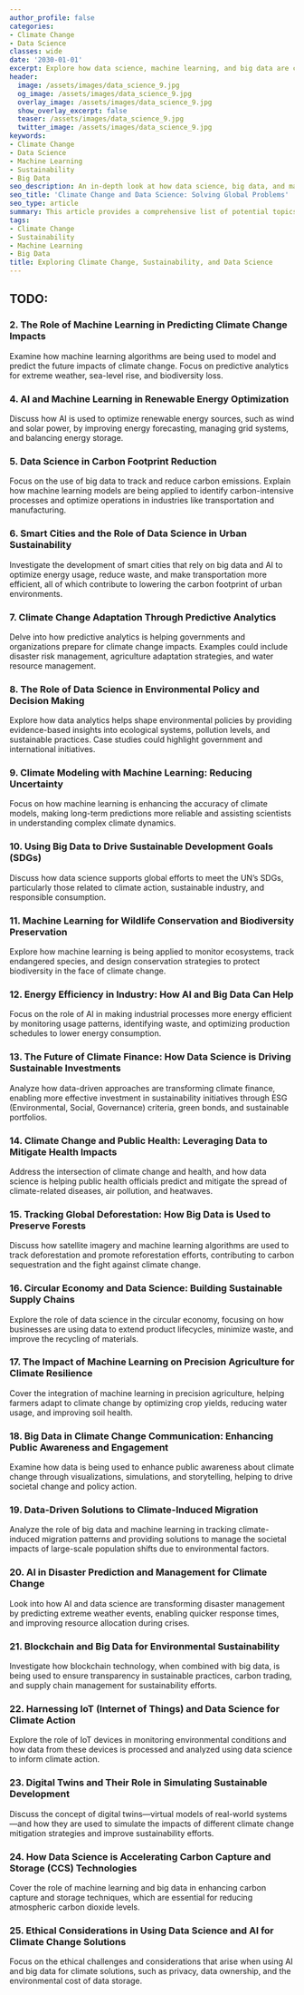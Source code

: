 ```yaml
---
author_profile: false
categories:
- Climate Change
- Data Science
classes: wide
date: '2030-01-01'
excerpt: Explore how data science, machine learning, and big data are critical tools in addressing climate change and promoting sustainability.
header:
  image: /assets/images/data_science_9.jpg
  og_image: /assets/images/data_science_9.jpg
  overlay_image: /assets/images/data_science_9.jpg
  show_overlay_excerpt: false
  teaser: /assets/images/data_science_9.jpg
  twitter_image: /assets/images/data_science_9.jpg
keywords:
- Climate Change
- Data Science
- Machine Learning
- Sustainability
- Big Data
seo_description: An in-depth look at how data science, big data, and machine learning can help solve climate change and sustainability challenges.
seo_title: 'Climate Change and Data Science: Solving Global Problems'
seo_type: article
summary: This article provides a comprehensive list of potential topics at the intersection of climate change, sustainability, and data science.
tags:
- Climate Change
- Sustainability
- Machine Learning
- Big Data
title: Exploring Climate Change, Sustainability, and Data Science
---
```


## TODO:

### 2. The Role of Machine Learning in Predicting Climate Change Impacts
Examine how machine learning algorithms are being used to model and predict the future impacts of climate change. Focus on predictive analytics for extreme weather, sea-level rise, and biodiversity loss.



### 4. AI and Machine Learning in Renewable Energy Optimization
Discuss how AI is used to optimize renewable energy sources, such as wind and solar power, by improving energy forecasting, managing grid systems, and balancing energy storage.

### 5. Data Science in Carbon Footprint Reduction
Focus on the use of big data to track and reduce carbon emissions. Explain how machine learning models are being applied to identify carbon-intensive processes and optimize operations in industries like transportation and manufacturing.

### 6. Smart Cities and the Role of Data Science in Urban Sustainability
Investigate the development of smart cities that rely on big data and AI to optimize energy usage, reduce waste, and make transportation more efficient, all of which contribute to lowering the carbon footprint of urban environments.

### 7. Climate Change Adaptation Through Predictive Analytics
Delve into how predictive analytics is helping governments and organizations prepare for climate change impacts. Examples could include disaster risk management, agriculture adaptation strategies, and water resource management.

### 8. The Role of Data Science in Environmental Policy and Decision Making
Explore how data analytics helps shape environmental policies by providing evidence-based insights into ecological systems, pollution levels, and sustainable practices. Case studies could highlight government and international initiatives.

### 9. Climate Modeling with Machine Learning: Reducing Uncertainty
Focus on how machine learning is enhancing the accuracy of climate models, making long-term predictions more reliable and assisting scientists in understanding complex climate dynamics.

### 10. Using Big Data to Drive Sustainable Development Goals (SDGs)
Discuss how data science supports global efforts to meet the UN’s SDGs, particularly those related to climate action, sustainable industry, and responsible consumption.

### 11. Machine Learning for Wildlife Conservation and Biodiversity Preservation
Explore how machine learning is being applied to monitor ecosystems, track endangered species, and design conservation strategies to protect biodiversity in the face of climate change.

### 12. Energy Efficiency in Industry: How AI and Big Data Can Help
Focus on the role of AI in making industrial processes more energy efficient by monitoring usage patterns, identifying waste, and optimizing production schedules to lower energy consumption.

### 13. The Future of Climate Finance: How Data Science is Driving Sustainable Investments
Analyze how data-driven approaches are transforming climate finance, enabling more effective investment in sustainability initiatives through ESG (Environmental, Social, Governance) criteria, green bonds, and sustainable portfolios.

### 14. Climate Change and Public Health: Leveraging Data to Mitigate Health Impacts
Address the intersection of climate change and health, and how data science is helping public health officials predict and mitigate the spread of climate-related diseases, air pollution, and heatwaves.

### 15. Tracking Global Deforestation: How Big Data is Used to Preserve Forests
Discuss how satellite imagery and machine learning algorithms are used to track deforestation and promote reforestation efforts, contributing to carbon sequestration and the fight against climate change.

### 16. Circular Economy and Data Science: Building Sustainable Supply Chains
Explore the role of data science in the circular economy, focusing on how businesses are using data to extend product lifecycles, minimize waste, and improve the recycling of materials.

### 17. The Impact of Machine Learning on Precision Agriculture for Climate Resilience
Cover the integration of machine learning in precision agriculture, helping farmers adapt to climate change by optimizing crop yields, reducing water usage, and improving soil health.

### 18. Big Data in Climate Change Communication: Enhancing Public Awareness and Engagement
Examine how data is being used to enhance public awareness about climate change through visualizations, simulations, and storytelling, helping to drive societal change and policy action.

### 19. Data-Driven Solutions to Climate-Induced Migration
Analyze the role of big data and machine learning in tracking climate-induced migration patterns and providing solutions to manage the societal impacts of large-scale population shifts due to environmental factors.

### 20. AI in Disaster Prediction and Management for Climate Change
Look into how AI and data science are transforming disaster management by predicting extreme weather events, enabling quicker response times, and improving resource allocation during crises.

### 21. Blockchain and Big Data for Environmental Sustainability
Investigate how blockchain technology, when combined with big data, is being used to ensure transparency in sustainable practices, carbon trading, and supply chain management for sustainability efforts.

### 22. Harnessing IoT (Internet of Things) and Data Science for Climate Action
Explore the role of IoT devices in monitoring environmental conditions and how data from these devices is processed and analyzed using data science to inform climate action.

### 23. Digital Twins and Their Role in Simulating Sustainable Development
Discuss the concept of digital twins—virtual models of real-world systems—and how they are used to simulate the impacts of different climate change mitigation strategies and improve sustainability efforts.

### 24. How Data Science is Accelerating Carbon Capture and Storage (CCS) Technologies
Cover the role of machine learning and big data in enhancing carbon capture and storage techniques, which are essential for reducing atmospheric carbon dioxide levels.

### 25. Ethical Considerations in Using Data Science and AI for Climate Change Solutions
Focus on the ethical challenges and considerations that arise when using AI and big data for climate solutions, such as privacy, data ownership, and the environmental cost of data storage.
